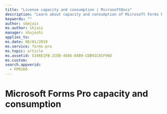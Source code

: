 ```yaml
---
title: "License capacity and consumption | MicrosoftDocs"
description: "Learn about capacity and consumption of Microsoft Forms Pro license"
keywords: ""
author: sbmjais
ms.author: shjais
manager: shujoshi
applies_to: 
ms.date: 08/01/2019
ms.service: forms-pro
ms.topic: article
ms.assetid: 5346E1FB-2CEB-4566-84B9-CDB91C81F96D
ms.custom: 
search.appverid:
  - FPR160
---
```


# Microsoft Forms Pro capacity and consumption

